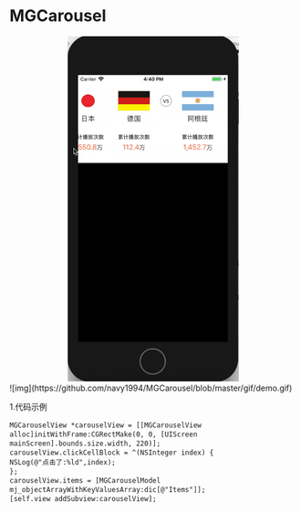 # MGCarousel

<div align=center><img width="300" height="605" src="https://github.com/navy1994/MGCarousel/blob/master/gif/demo.gif"/></div>
![img](https://github.com/navy1994/MGCarousel/blob/master/gif/demo.gif)

1.代码示例

	MGCarouselView *carouselView = [[MGCarouselView alloc]initWithFrame:CGRectMake(0, 0, [UIScreen mainScreen].bounds.size.width, 220)];
	carouselView.clickCellBlock = ^(NSInteger index) {
	NSLog(@"点击了:%ld",index);
	};
	carouselView.items = [MGCarouselModel mj_objectArrayWithKeyValuesArray:dic[@"Items"]];
	[self.view addSubview:carouselView];

